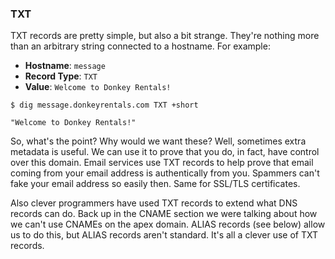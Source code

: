 ### TXT

TXT records are pretty simple, but also a bit strange. They're nothing more than an arbitrary string connected to a hostname. For example:

* **Hostname**: `message`
* **Record Type**: `TXT`
* **Value**: `Welcome to Donkey Rentals!`

```shell
$ dig message.donkeyrentals.com TXT +short

"Welcome to Donkey Rentals!"
```

So, what's the point? Why would we want these? Well, sometimes extra metadata is useful. We can use it to prove that you do, in fact, have control over this domain. Email services use TXT records to help prove that email coming from your email address is authentically from you. Spammers can't fake your email address so easily then. Same for SSL/TLS certificates.

Also clever programmers have used TXT records to extend what DNS records can do. Back up in the CNAME section we were talking about how we can't use CNAMEs on the apex domain. ALIAS records (see below) allow us to do this, but ALIAS records aren't standard. It's all a clever use of TXT records.

